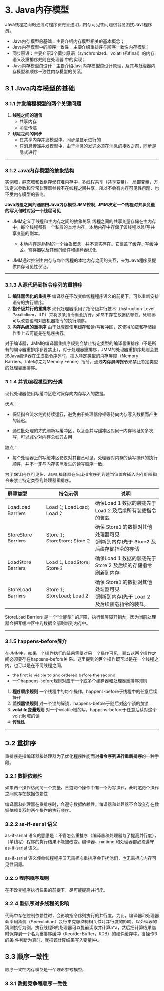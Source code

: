 # 3. Java内存模型

Java线程之间的通信对程序员完全透明，内存可见性问题很容易困扰Java程序员。

* Java内存模型的基础：主要介绍内存模型相关的基本概念；
* Java内存模型中的顺序一致性：主要介绍重排序与顺序一致性内存模型；
* 同步原语：主要介绍3个同步原语（synchronized、volatile和final）的内存语义及重排序规则在处理器
  中的实现；
* Java内存模型的设计：主要介绍Java内存模型的设计原理，及其与处理器内存模型和顺序一致性内存模型的关系。

## 3.1 Java内存模型的基础
### 3.1.1 并发编程模型的两个关键问题
1. **线程之间的通信**  
    * 共享内存
    * 消息传递
2. **线程之间的同步**
    * 在共享内存并发模型中，同步是显示进行的
    * 在消息传递并发模型中，由于消息的发送必须在消息的接收之前，同步是隐式进行
***
### 3.1.2 Java内存模型的抽象结构

实例域，静态域和数组存储在堆内存中，多线程共享（共享变量）。
局部变量，方法定义参数和异常处理器参数不在线程之间共享，所以不会有内存可见性问题，也不受内存模型的影响。

**Java线程之间的通信由Java内存模型JMM控制, JMM决定一个线程对共享变量的写入何时对另一个线程可见**

* JMM定义了线程和主内存之间的抽象关系
    线程之间的共享变量存储在主内存中，每个线程都有一个私有的本地内存，本地内存中存储了该线程以读/写共享变量的副本。
  * 本地内存是JMM的一个抽象概念，并不真实存在。它涵盖了缓存、写缓冲区、寄存器以及其他的硬件和编译器优化

* JMM通过控制主内存与每个线程的本地内存之间的交互，来为Java程序员提供内存可见性保证。
***
### 3.1.3 从源代码到指令序列的重排序
1. **编译器优化的重排序**
编译器在不改变单线程程序语义的前提下，可以重新安排语句的执行顺序。
2. **指令级并行的重排序**
现代处理器采用了指令级并行技术（Instruction-Level Parallelism，ILP）来将多条指令重叠执行。如果不存在数据依赖性，处理器可以改变语句对应机器指令的执行顺序。
3. **内存系统的重排序**
由于处理器使用缓存和读/写缓冲区，这使得加载和存储操作看上去可能是在乱序执行。

对于编译器，JMM的编译器重排序规则会禁止特定类型的编译器重排序（不是所有的编译器重排序都要禁止）。对于处理器重排序，JMM的处理器重排序规则会要求Java编译器在生成指令序列时，插入特定类型的内存屏障（Memory Barriers，Intel称之为Memory Fence）指令，通过**内存屏障指令**来禁止特定类型的处理器重排序。

### 3.1.4 并发编程模型的分类

现代处理器使用写缓冲区临时保存向内存写入的数据。

优点：

* 保证指令流水线式持续运行，避免由于处理器停顿等待向内存写入数据而产生的延迟。

* 通过批处理的方式刷新写缓冲区，以及合并写缓冲区对同一内存地址的多次写，可以减少对内存总线的占用

缺点：

* 每个处理器上的写缓冲区仅仅对其自己可见，处理器对内存的读写操作的执行顺序，并不一定与内存实际发生的读写顺序一致。



为了保证内存可见性，Java 编译器在生成指令序列的适当位置会插入内存屏障指令来禁止特定类型的处理器重排序。

| 屏障类型            | 指令示例                     | 说明                                                         |
| :------------------ | ---------------------------- | ------------------------------------------------------------ |
| LoadLoad Barriers   | Load 1; LoadLoad; Load 2     | 确保Load 1 数据的装载先于 <br/>Load 2 及后续所有装载指令的装载 |
| StoreStore Barriers | Store 1; StoreStore; Store 2 | 确保 Store1 的数据对其他处理器可见<br/>(刷新到内存)先于 Store2 及后续存储指令的存储 |
| LoadStore Barriers  | Load 1; LoadStore; Store 2   | 确保Load 1 数据的装载先于 <br/>Store 2 及后续的存储指令刷新到内存 |
| StoreLoad Barriers  | Store 1; StoreLoad; Load 2   | 确保 Store1 的数据对其他处理器可见<br/>(刷新到内存)先于 Load 2 及后续装载指令的装载。 |

StoreLoad Barriers 是一个“全能型” 的屏障，执行该屏障开销大，因为当前处理器会把写缓冲区中的数据全部刷新到内存中。

***
### 3.1.5 happens-before简介

在JMM中，如果一个操作执行的结果需要对另一个操作可见，那么这两个操作之间必须要存在happens-before关
系。这里提到的两个操作既可以是在一个线程之内，也可以是在不同线程之间。

* the first is visible to and ordered before the second
* 一个happens-before规则对应于一个或多个编译器和处理器重排序规则

1. **程序顺序规则**
 一个线程中的每个操作，happens-before于线程中的任意后续操作
2. **监视器锁规则**
对一个锁的解锁，happens-before于随后对这个锁的加锁
3. **volatile变量规则**
对一个volatile域的写，happens-before于任意后续对这个volatile域的读
4. **传递性**
***

## 3.2 重排序

重排序是指编译器和处理器为了优化程序性能而对**指令序列进行重新排序**的一种手段。

### 3.2.1 数据依赖性

如果两个操作访问同一个变量，且这两个操作中有一个为写操作，此时这两个操作之间就存在数据依赖性

编译器和处理器在重排序时，会遵守数据依赖性，编译器和处理器不会改变存在数据依赖关系的两个操作的执行顺序。

### 3.2.2 as-if-serial 语义

as-if-serial 语义的意思是：不管怎么重排序（编译器和处理器为了提高并行度），（单线程）程序的执行结果不能被改变。编译器、runtime 和处理器都必须遵守 as-if-serial 语义。



as-if-serial 语义使单线程程序员无需担心重排序会干扰他们，也无需担心内存可见性问题。

### 3.2.3 程序顺序规则

在不改变程序执行结果的前提下，尽可能提高并行度。

### 3.2.4 重排序对多线程的影响

代码中存在控制依赖性时，会影响指令序列执行的并行度。为此，编译器和处理器会采用猜测（Speculation）执行来克服控制相关性对并行度的影响。以处理器的猜测执行为例，执行线程B的处理器可以提前读取并计算a*a，然后把计算结果临时保存到一个名为重排序缓冲（Reorder Buffer，ROB）的硬件缓存中。当操作3的条
件判断为真时，就把该计算结果写入变量i中。



## 3.3 顺序一致性

顺序一致性内存模型是一个理论参考模型。

### 3.3.1 数据竞争和顺序一致性

